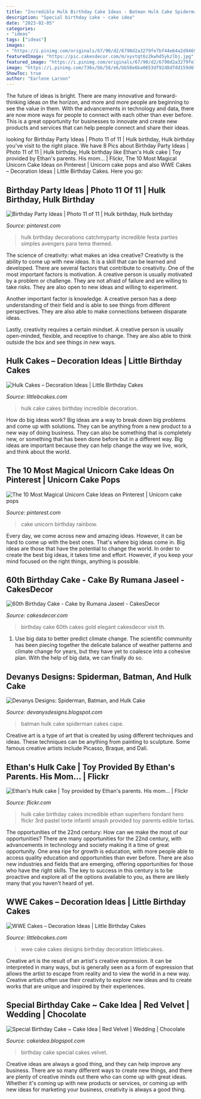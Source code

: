 ```yaml
---
title: "Incredible Hulk Birthday Cake Ideas - Batman Hulk Cake Spiderman Cakes Cape"
description: "Special birthday cake ~ cake idea"
date: "2023-02-05"
categories:
- "ideas"
tags: ["ideas"]
images:
- "https://i.pinimg.com/originals/67/90/d2/6790d2a3279fe7bf44e64a2d946910f9.jpg"
featuredImage: "https://pic.cakesdecor.com/m/xyvtqt6z2kwhd5ykzlbj.jpg"
featured_image: "https://i.pinimg.com/originals/67/90/d2/6790d2a3279fe7bf44e64a2d946910f9.jpg"
image: "https://i.pinimg.com/736x/bb/58/e6/bb58e6ba0653df92d8d7dd159d6f0be4.jpg"
ShowToc: true
author: "Earlene Larson"
---
```



The future of ideas is bright. There are many innovative and forward-thinking ideas on the horizon, and more and more people are beginning to see the value in them. With the advancements in technology and data, there are now more ways for people to connect with each other than ever before. This is a great opportunity for businesses to innovate and create new products and services that can help people connect and share their ideas.

	

		
looking for Birthday Party Ideas | Photo 11 of 11 | Hulk birthday, Hulk birthday you've visit to the right place. We have 8 Pics about Birthday Party Ideas | Photo 11 of 11 | Hulk birthday, Hulk birthday like Ethan&#039;s Hulk cake | Toy provided by Ethan&#039;s parents. His mom… | Flickr, The 10 Most Magical Unicorn Cake Ideas on Pinterest | Unicorn cake pops and also WWE Cakes – Decoration Ideas | Little Birthday Cakes. Here you go:
		
    
## Birthday Party Ideas | Photo 11 Of 11 | Hulk Birthday, Hulk Birthday

<img loading=lazy src="https://i.pinimg.com/originals/67/90/d2/6790d2a3279fe7bf44e64a2d946910f9.jpg" onerror="this.onerror=null;this.src='https://tse1.mm.bing.net/th?id=OIP.RuDXwNQ43lT5wmDw2GWtqwHaLH&amp;pid=15.1';" alt="Birthday Party Ideas | Photo 11 of 11 | Hulk birthday, Hulk birthday">

_Source: pinterest.com_

>hulk birthday decorations catchmyparty incredible festa parties simples avengers para tema themed. 

	

The science of creativity: what makes an idea creative?
Creativity is the ability to come up with new ideas. It is a skill that can be learned and developed. There are several factors that contribute to creativity.
One of the most important factors is motivation. A creative person is usually motivated by a problem or challenge. They are not afraid of failure and are willing to take risks. They are also open to new ideas and willing to experiment.

Another important factor is knowledge. A creative person has a deep understanding of their field and is able to see things from different perspectives. They are also able to make connections between disparate ideas.

Lastly, creativity requires a certain mindset. A creative person is usually open-minded, flexible, and receptive to change. They are also able to think outside the box and see things in new ways.

    
## Hulk Cakes – Decoration Ideas | Little Birthday Cakes

<img loading=lazy src="http://www.littlebcakes.com/wp-content/uploads/2014/01/Hulk-Cake.jpg" onerror="this.onerror=null;this.src='https://tse3.mm.bing.net/th?id=OIP.S8CWAPx3t4cWlGqMl9xhSwHaFj&amp;pid=15.1';" alt="Hulk Cakes – Decoration Ideas | Little Birthday Cakes">

_Source: littlebcakes.com_

>hulk cake cakes birthday incredible decoration. 

	

How do big ideas work?
Big ideas are a way to break down big problems and come up with solutions. They can be anything from a new product to a new way of doing business. They can also be something that is completely new, or something that has been done before but in a different way. Big ideas are important because they can help change the way we live, work, and think about the world.

    
## The 10 Most Magical Unicorn Cake Ideas On Pinterest | Unicorn Cake Pops

<img loading=lazy src="https://i.pinimg.com/736x/bb/58/e6/bb58e6ba0653df92d8d7dd159d6f0be4.jpg" onerror="this.onerror=null;this.src='https://tse2.mm.bing.net/th?id=OIP.lXHNxhxvWzyS9HQKUTuBkwHaK8&amp;pid=15.1';" alt="The 10 Most Magical Unicorn Cake Ideas on Pinterest | Unicorn cake pops">

_Source: pinterest.com_

>cake unicorn birthday rainbow. 

	

Every day, we come across new and amazing ideas. However, it can be hard to come up with the best ones. That's where big ideas come in. Big ideas are those that have the potential to change the world. In order to create the best big ideas, it takes time and effort. However, if you keep your mind focused on the right things, anything is possible.

    
## 60th Birthday Cake - Cake By Rumana Jaseel - CakesDecor

<img loading=lazy src="https://pic.cakesdecor.com/m/xyvtqt6z2kwhd5ykzlbj.jpg" onerror="this.onerror=null;this.src='https://tse2.mm.bing.net/th?id=OIP.JEy2qI3W8YdduprlDaAlxQHaLH&amp;pid=15.1';" alt="60th Birthday Cake - Cake by Rumana Jaseel - CakesDecor">

_Source: cakesdecor.com_

>birthday cake 60th cakes gold elegant cakesdecor visit th. 

	

1. Use big data to better predict climate change. The scientific community has been piecing together the delicate balance of weather patterns and climate change for years, but they have yet to coalesce into a cohesive plan. With the help of big data, we can finally do so. 

    
## Devanys Designs: Spiderman, Batman, And Hulk Cake

<img loading=lazy src="https://3.bp.blogspot.com/-wqebpHOyI_c/UOpR37wvvYI/AAAAAAAACMM/-BvM6B2NVX0/s1600/IMG_0040.JPG" onerror="this.onerror=null;this.src='https://tse3.mm.bing.net/th?id=OIP.jOseRt321sG9Df21EnBgggHaKj&amp;pid=15.1';" alt="Devanys Designs: Spiderman, Batman, and Hulk Cake">

_Source: devanysdesigns.blogspot.com_

>batman hulk cake spiderman cakes cape. 

	

Creative art is a type of art that is created by using different techniques and ideas. These techniques can be anything from painting to sculpture. Some famous creative artists include Picasso, Braque, and Dalí.

    
## Ethan&#039;s Hulk Cake | Toy Provided By Ethan&#039;s Parents. His Mom… | Flickr

<img loading=lazy src="https://c1.staticflickr.com/3/2820/8751912188_a8c27052cd_b.jpg" onerror="this.onerror=null;this.src='https://tse1.mm.bing.net/th?id=OIP.QhiI4eci5UYqeb-kiaYP3QHaJz&amp;pid=15.1';" alt="Ethan&#039;s Hulk cake | Toy provided by Ethan&#039;s parents. His mom… | Flickr">

_Source: flickr.com_

>hulk cake birthday cakes incredible ethan superhero fondant hero flickr 3rd pastel torte infantil smash provided toy parents edible tortas. 

	

The opportunities of the 22nd century: How can we make the most of our opportunities?
There are many opportunities for the 22nd century, with advancements in technology and society making it a time of great opportunity. One area ripe for growth is education, with more people able to access quality education and opportunities than ever before. There are also new industries and fields that are emerging, offering opportunities for those who have the right skills. The key to success in this century is to be proactive and explore all of the options available to you, as there are likely many that you haven't heard of yet.

    
## WWE Cakes – Decoration Ideas | Little Birthday Cakes

<img loading=lazy src="http://www.littlebcakes.com/wp-content/uploads/2014/01/WWE-Cake-Designs.jpeg" onerror="this.onerror=null;this.src='https://tse4.mm.bing.net/th?id=OIP.Ig53clY0PZivxYAexiPm-gHaFj&amp;pid=15.1';" alt="WWE Cakes – Decoration Ideas | Little Birthday Cakes">

_Source: littlebcakes.com_

>wwe cake cakes designs birthday decoration littlebcakes. 

	

Creative art is the result of an artist's creative expression. It can be interpreted in many ways, but is generally seen as a form of expression that allows the artist to escape from reality and to view the world in a new way. Creative artists often use their creativity to explore new ideas and to create works that are unique and inspired by their experiences.

    
## Special Birthday Cake ~ Cake Idea | Red Velvet | Wedding | Chocolate

<img loading=lazy src="http://1.bp.blogspot.com/-1XWxQ1ybi5w/ThQI5dM9FpI/AAAAAAAAATk/5kQzn0SAkG8/s1600/birthday+cake03.jpg" onerror="this.onerror=null;this.src='https://tse4.mm.bing.net/th?id=OIP.u0SmTXmT1xJ1XZ96LAZ2rgHaM6&amp;pid=15.1';" alt="Special Birthday Cake ~ Cake Idea | Red Velvet | Wedding | Chocolate">

_Source: cakeidea.blogspot.com_

>birthday cake special cakes velvet. 

	

Creative ideas are always a good thing, and they can help improve any business. There are so many different ways to create new things, and there are plenty of creative minds out there who can come up with great ideas. Whether it's coming up with new products or services, or coming up with new ideas for marketing your business, creativity is always a good thing.

